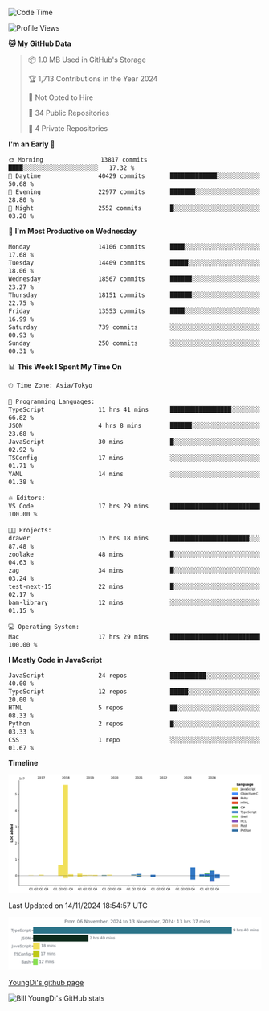 <!--START_SECTION:waka-->
![Code Time](http://img.shields.io/badge/Code%20Time-1%2C012%20hrs%204%20mins-blue)

![Profile Views](http://img.shields.io/badge/Profile%20Views-0-blue)

**🐱 My GitHub Data** 

> 📦 1.0 MB Used in GitHub's Storage 
 > 
> 🏆 1,713 Contributions in the Year 2024
 > 
> 🚫 Not Opted to Hire
 > 
> 📜 34 Public Repositories 
 > 
> 🔑 4 Private Repositories 
 > 
**I'm an Early 🐤** 

```text
🌞 Morning                13817 commits       ████░░░░░░░░░░░░░░░░░░░░░   17.32 % 
🌆 Daytime                40429 commits       █████████████░░░░░░░░░░░░   50.68 % 
🌃 Evening                22977 commits       ███████░░░░░░░░░░░░░░░░░░   28.80 % 
🌙 Night                  2552 commits        █░░░░░░░░░░░░░░░░░░░░░░░░   03.20 % 
```
📅 **I'm Most Productive on Wednesday** 

```text
Monday                   14106 commits       ████░░░░░░░░░░░░░░░░░░░░░   17.68 % 
Tuesday                  14409 commits       █████░░░░░░░░░░░░░░░░░░░░   18.06 % 
Wednesday                18567 commits       ██████░░░░░░░░░░░░░░░░░░░   23.27 % 
Thursday                 18151 commits       ██████░░░░░░░░░░░░░░░░░░░   22.75 % 
Friday                   13553 commits       ████░░░░░░░░░░░░░░░░░░░░░   16.99 % 
Saturday                 739 commits         ░░░░░░░░░░░░░░░░░░░░░░░░░   00.93 % 
Sunday                   250 commits         ░░░░░░░░░░░░░░░░░░░░░░░░░   00.31 % 
```


📊 **This Week I Spent My Time On** 

```text
🕑︎ Time Zone: Asia/Tokyo

💬 Programming Languages: 
TypeScript               11 hrs 41 mins      █████████████████░░░░░░░░   66.82 % 
JSON                     4 hrs 8 mins        ██████░░░░░░░░░░░░░░░░░░░   23.68 % 
JavaScript               30 mins             █░░░░░░░░░░░░░░░░░░░░░░░░   02.92 % 
TSConfig                 17 mins             ░░░░░░░░░░░░░░░░░░░░░░░░░   01.71 % 
YAML                     14 mins             ░░░░░░░░░░░░░░░░░░░░░░░░░   01.38 % 

🔥 Editors: 
VS Code                  17 hrs 29 mins      █████████████████████████   100.00 % 

🐱‍💻 Projects: 
drawer                   15 hrs 18 mins      ██████████████████████░░░   87.48 % 
zoolake                  48 mins             █░░░░░░░░░░░░░░░░░░░░░░░░   04.63 % 
zag                      34 mins             █░░░░░░░░░░░░░░░░░░░░░░░░   03.24 % 
test-next-15             22 mins             █░░░░░░░░░░░░░░░░░░░░░░░░   02.17 % 
bam-library              12 mins             ░░░░░░░░░░░░░░░░░░░░░░░░░   01.15 % 

💻 Operating System: 
Mac                      17 hrs 29 mins      █████████████████████████   100.00 % 
```

**I Mostly Code in JavaScript** 

```text
JavaScript               24 repos            ██████████░░░░░░░░░░░░░░░   40.00 % 
TypeScript               12 repos            █████░░░░░░░░░░░░░░░░░░░░   20.00 % 
HTML                     5 repos             ██░░░░░░░░░░░░░░░░░░░░░░░   08.33 % 
Python                   2 repos             █░░░░░░░░░░░░░░░░░░░░░░░░   03.33 % 
CSS                      1 repo              ░░░░░░░░░░░░░░░░░░░░░░░░░   01.67 % 
```



**Timeline**

![Lines of Code chart](https://raw.githubusercontent.com/Youngdi/Youngdi/master/assets/bar_graph.png)


 Last Updated on 14/11/2024 18:54:57 UTC
<!--END_SECTION:waka-->

![wakatime](./images/stat.svg)

[YoungDi's github page](https://youngdi.github.io)

![Bill YoungDi's GitHub stats](https://github-readme-stats.vercel.app/api?username=youngdi&count_private=true&show_icons=true)
